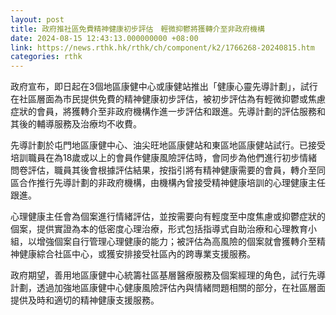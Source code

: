 ```yaml
---
layout: post
title: 政府推社區免費精神健康初步評估　輕微抑鬱將獲轉介至非政府機構
date: 2024-08-15 12:43:13.000000000 +08:00
link: https://news.rthk.hk/rthk/ch/component/k2/1766268-20240815.htm
categories: rthk
---
```


政府宣布，即日起在3個地區康健中心或康健站推出「健康心靈先導計劃」，試行在社區層面為市民提供免費的精神健康初步評估，被初步評估為有輕微抑鬱或焦慮症狀的會員，將獲轉介至非政府機構作進一步評估和跟進。先導計劃的評估服務和其後的輔導服務及治療均不收費。

先導計劃於屯門地區康健中心、油尖旺地區康健站和東區地區康健站試行。已接受培訓職員在為18歲或以上的會員作健康風險評估時，會同步為他們進行初步情緒問卷評估，職員其後會根據評估結果，按指引將有精神健康需要的會員，轉介至同區合作推行先導計劃的非政府機構，由機構內曾接受精神健康培訓的心理健康主任跟進。

心理健康主任會為個案進行情緒評估，並按需要向有輕度至中度焦慮或抑鬱症狀的個案，提供實證為本的低密度心理治療，形式包括指導式自助治療和心理教育小組，以增強個案自行管理心理健康的能力；被評估為高風險的個案就會獲轉介至精神健康綜合社區中心，或獲安排接受社區內的跨專業支援服務。

政府期望，善用地區康健中心統籌社區基層醫療服務及個案經理的角色，試行先導計劃，透過加強地區康健中心健康風險評估內與情緒問題相關的部分，在社區層面提供及時和適切的精神健康支援服務。
